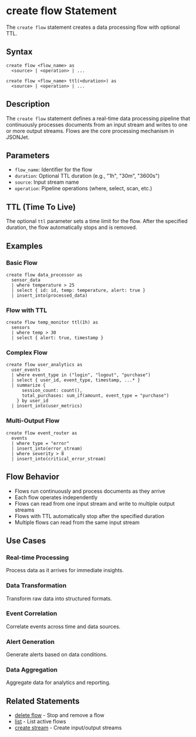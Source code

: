 # create flow Statement

The `create flow` statement creates a data processing flow with optional TTL.

## Syntax

```jsonjet
create flow <flow_name> as
  <source> | <operation> | ...

create flow <flow_name> ttl(<duration>) as
  <source> | <operation> | ...
```

## Description

The `create flow` statement defines a real-time data processing pipeline that continuously processes documents from an input stream and writes to one or more output streams. Flows are the core processing mechanism in JSONJet.

## Parameters

- `flow_name`: Identifier for the flow
- `duration`: Optional TTL duration (e.g., "1h", "30m", "3600s")
- `source`: Input stream name
- `operation`: Pipeline operations (where, select, scan, etc.)

## TTL (Time To Live)

The optional `ttl` parameter sets a time limit for the flow. After the specified duration, the flow automatically stops and is removed.

## Examples

### Basic Flow

```jsonjet
create flow data_processor as
  sensor_data 
  | where temperature > 25 
  | select { id: id, temp: temperature, alert: true } 
  | insert_into(processed_data)
```

### Flow with TTL

```jsonjet
create flow temp_monitor ttl(1h) as
  sensors 
  | where temp > 30 
  | select { alert: true, timestamp }
```

### Complex Flow

```jsonjet
create flow user_analytics as
  user_events
  | where event_type in ("login", "logout", "purchase")
  | select { user_id, event_type, timestamp, ...* }
  | summarize { 
      session_count: count(),
      total_purchases: sum_if(amount, event_type = "purchase")
    } by user_id
  | insert_into(user_metrics)
```

### Multi-Output Flow

```jsonjet
create flow event_router as
  events
  | where type = "error"
  | insert_into(error_stream)
  | where severity > 8
  | insert_into(critical_error_stream)
```

## Flow Behavior

- Flows run continuously and process documents as they arrive
- Each flow operates independently
- Flows can read from one input stream and write to multiple output streams
- Flows with TTL automatically stop after the specified duration
- Multiple flows can read from the same input stream

## Use Cases

### Real-time Processing
Process data as it arrives for immediate insights.

### Data Transformation
Transform raw data into structured formats.

### Event Correlation
Correlate events across time and data sources.

### Alert Generation
Generate alerts based on data conditions.

### Data Aggregation
Aggregate data for analytics and reporting.

## Related Statements

- [delete flow](./delete-flow.md) - Stop and remove a flow
- [list](./list.md) - List active flows
- [create stream](./create-stream.md) - Create input/output streams 